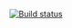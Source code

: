 [![Build status](https://ci.appveyor.com/api/projects/status/6p09tysrjysvbtfx/branch/main?svg=true)](https://ci.appveyor.com/project/YuliyaTonkikh/aqa-ep2-1-web/branch/main)
